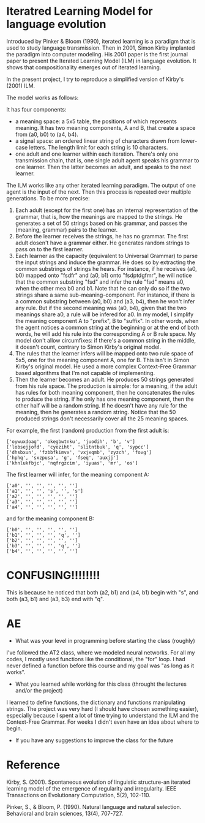 # Iteratred Learning Model for language evolution

Introduced by Pinker & Bloom (1990), iterated learning is a paradigm that is used to study language transmission. Then in 2001, Simon Kirby implanted the paradigm into computer modeling. His 2001 paper is the first journal paper to present the Iterated Learning Model (ILM) in language evolution. It shows that compositionality emerges out of iterated learning. 
<p></p>
In the present project, I try to reproduce a simplified version of Kirby's (2001) ILM.

The model works as follows:

It has four components: 
- a meaning space: a 5x5 table, the positions of which represents meaning. It has two meaning components, A and B, that create a space from (a0, b0) to (a4, b4).
- a signal space: an ordered linear string of characters drawn from lower-case letters. The length limit for each string is 10 characters. 
- one adult and one learner within each iteration. There's only one transmission chain, that is, one single adult agent speaks his grammar to one learner. Then the latter becomes an adult, and speaks to the next learner. 

The ILM works like any other iterated learning paradigm. The output of one agent is the input of the next. Then this process is repeated over multiple generations. To be more precise: 

1. Each adult (except for the first one) has an internal representation of the grammar, that is, how the meanings are mapped to the strings. He generates a set of 50 strings based on his grammar, and passes the (meaning, grammar) pairs to the learner.
2. Before the learner receives the strings, he has no grammar. The first adult dosen't have a grammar either. He generates random strings to pass on to the first learner.
3. Each learner as the capacity (equivalent to Universal Grammar) to parse the input strings and induce the grammar. He does so by extracting the common substrings of strings he hears. For instance, if he receives (a0, b0) mapped onto "fsdfr" and (a0, b1) onto "fsdptdgfmr", he will notice that the common substring "fsd" and infer the rule "fsd" means a0, when the other mea b0 and b1. Note that he can only do so if the two strings share a same sub-meaning-component. For instance, if there is a common substring between (a0, b0) and (a3, b4), then he won't infer any rule. But if the second meaning was (a0, b4), given that the two meanings share a0, a rule will be infered for a0. In my model, I simplify the meaning component A to "prefix", B to "suffix". In other words, when the agent notices a common string at the beginning or at the end of both words, he will add his rule into the corresponding A or B rule space. My model don't allow circumfixes: if there's a common string in the middle, it doesn't count, contrary to Simon Kirby's original model.
4. The rules that the learner infers will be mapped onto two rule space of 5x5, one for the meaning component A, one for B. This isn't in Simon Kirby's original model. He used a more complex Context-Free Grammar based algorithms that I'm not capable of implementing.
5. Then the learner becomes an adult. He produces 50 strings generated from his rule space. The production is simple: for a meaning, if the adult has rules for both meaning component, then he concatenates the rules to produce the string. If he only has one meaning component, then the other half will be a random string. If he doesn't have any rule for the meaning, then he generates a random string. Notice that the 50 produced strings don't necessarily cover all the 25 meaning spaces.

For example, the first (random) production from the first adult is:
```
['oywuxdoag', 'okegbwtnku', 'juodih', 'b', 'v']
['lobsejjofd', 'cyeziht', 'slitntbuk', 'q', 'sypcc']
['dhsbxun', 'fzbbfkimvx', 'vxjxqmb', 'zyzch', 'fovg']
['hphq', 'sxzpusa', 'g', 'fseq', 'auxjj']
['khnlukfbjc', 'nqfrgzcim', 'iyuas', 'mr', 'os']
```
The first learner will infer, for the meaning component A:

```
['a0', '', '', '', '', '']
['a1', '', '', 's', '', 's']
['a2', '', '', '', '', '']
['a3', '', '', '', '', '']
['a4', '', '', '', '', '']
```
and for the meaning component B:
```
['b0', '', '', '', '', '']
['b1', '', '', '', 'q', '']
['b2', '', '', '', '', '']
['b3', '', '', '', 'q', '']
['b4', '', '', '', '', '']
```

# CONFUSING!!!!!!!!
This is because he noticed that both (a2, b1) and (a4, b1) begin with "s", and both (a3, b1) and (a3, b3) end with "q".


# AE
* What was your level in programming before starting the class (roughly)

I've followed the AT2 class, where we modeled neural networks. For all my codes, I mostly used functions like the conditional, the "for" loop. I had never defined a function before this course and my goal was "as long as it works".

* What you learned while working for this class (throught the lectures and/or the project)

I learned to define functions, the dictionary and functions manipulating strings.
The project was very hard (I should have chosen something easier), especially because I spent a lot of time trying to understand the ILM and the Context-Free Grammar. For weeks I didn't even have an idea about where to begin.

* If you have any suggestions to improve the class for the future



# Reference
Kirby, S. (2001). Spontaneous evolution of linguistic structure-an iterated learning model of the emergence of regularity and irregularity. IEEE Transactions on Evolutionary Computation, 5(2), 102-110.
<p></p>
Pinker, S., & Bloom, P. (1990). Natural language and natural selection. Behavioral and brain sciences, 13(4), 707-727.
